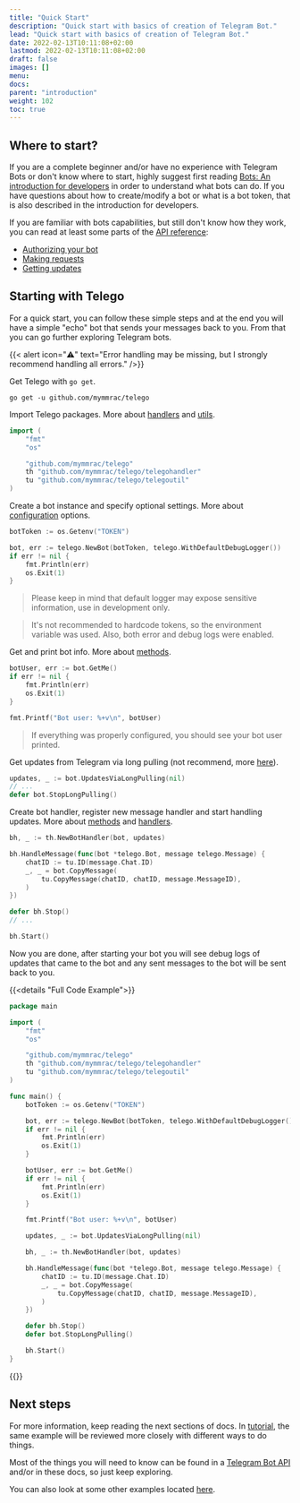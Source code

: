```yaml
---
title: "Quick Start"
description: "Quick start with basics of creation of Telegram Bot."
lead: "Quick start with basics of creation of Telegram Bot."
date: 2022-02-13T10:11:08+02:00
lastmod: 2022-02-13T10:11:08+02:00
draft: false
images: []
menu:
docs:
parent: "introduction"
weight: 102
toc: true
---
```


## Where to start?

If you are a complete beginner and/or have no experience with Telegram Bots or don't know where to start, highly
suggest first reading [Bots: An introduction for developers](https://core.telegram.org/bots) in order to understand
what bots can do.
If you have questions about how to create/modify a bot or what is a bot token, that is also described in the
introduction for developers.

If you are familiar with bots capabilities, but still don't know how they work, you can read at least some parts of
the [API reference](https://core.telegram.org/bots/api):

- [Authorizing your bot](https://core.telegram.org/bots/api#authorizing-your-bot)
- [Making requests](https://core.telegram.org/bots/api#making-requests)
- [Getting updates](https://core.telegram.org/bots/api#getting-updates)

## Starting with Telego

For a quick start, you can follow these simple steps and at the end you will have a simple "echo" bot that sends your
messages back to you.
From that you can go further exploring Telegram bots.

{{< alert icon="⚠️" text="Error handling may be missing, but I strongly recommend handling all errors." />}}

Get Telego with `go get`.

```shell
go get -u github.com/mymmrac/telego
```

Import Telego packages. More about [handlers](/content/docs/handlers/handlers-basics.md) and
[utils](/content/docs/utilities/utilities-basics.md).

```go
import (
    "fmt"
    "os"

    "github.com/mymmrac/telego"
    th "github.com/mymmrac/telego/telegohandler"
    tu "github.com/mymmrac/telego/telegoutil"
)
```

Create a bot instance and specify optional settings.
More about [configuration](/content/docs/setup/configuration.md) options.

```go
botToken := os.Getenv("TOKEN")

bot, err := telego.NewBot(botToken, telego.WithDefaultDebugLogger())
if err != nil {
    fmt.Println(err)
    os.Exit(1)
}
```

> Please keep in mind that default logger may expose sensitive information, use in development only.

> It's not recommended to hardcode tokens, so the environment variable was used.
> Also, both error and debug logs were enabled.

Get and print bot info. More about [methods](/content/docs/methods/methods-basics.md).

```go
botUser, err := bot.GetMe()
if err != nil {
    fmt.Println(err)
    os.Exit(1)
}

fmt.Printf("Bot user: %+v\n", botUser)
```

> If everything was properly configured, you should see your bot user printed.

Get updates from Telegram via long pulling (not recommend, more [here](/content/docs/helpers/updates-long-pulling.md)).

```go
updates, _ := bot.UpdatesViaLongPulling(nil)
// ...
defer bot.StopLongPulling()
```

Create bot handler, register new message handler and start handling updates. More about
[methods](/content/docs/methods/methods-basics.md) and [handlers](/content/docs/handlers/handlers-basics.md).

```go
bh, _ := th.NewBotHandler(bot, updates)

bh.HandleMessage(func(bot *telego.Bot, message telego.Message) {
    chatID := tu.ID(message.Chat.ID)
    _, _ = bot.CopyMessage(
        tu.CopyMessage(chatID, chatID, message.MessageID),
    )
})

defer bh.Stop()
// ...

bh.Start()
```

Now you are done, after starting your bot you will see debug logs of updates that came to the bot and any sent messages
to the bot will be sent back to you.

{{<details "Full Code Example">}}

```go
package main

import (
    "fmt"
    "os"

    "github.com/mymmrac/telego"
    th "github.com/mymmrac/telego/telegohandler"
    tu "github.com/mymmrac/telego/telegoutil"
)

func main() {
    botToken := os.Getenv("TOKEN")

    bot, err := telego.NewBot(botToken, telego.WithDefaultDebugLogger())
    if err != nil {
        fmt.Println(err)
        os.Exit(1)
    }

    botUser, err := bot.GetMe()
    if err != nil {
        fmt.Println(err)
        os.Exit(1)
    }

    fmt.Printf("Bot user: %+v\n", botUser)

    updates, _ := bot.UpdatesViaLongPulling(nil)

    bh, _ := th.NewBotHandler(bot, updates)

    bh.HandleMessage(func(bot *telego.Bot, message telego.Message) {
        chatID := tu.ID(message.Chat.ID)
        _, _ = bot.CopyMessage(
            tu.CopyMessage(chatID, chatID, message.MessageID),
        )
    })

    defer bh.Stop()
    defer bot.StopLongPulling()

    bh.Start()
}
```

{{</details>}}

## Next steps

For more information, keep reading the next sections of docs.
In [tutorial](/content/docs/introduction/tutorial.md),
the same example will be reviewed more closely with different ways to do things.

Most of the things you will need to know can be found in a [Telegram Bot API](https://core.telegram.org/bots/api) and/or
in these docs, so just keep exploring.

You can also look at some other examples located [here](https://github.com/mymmrac/telego/tree/main/examples).
